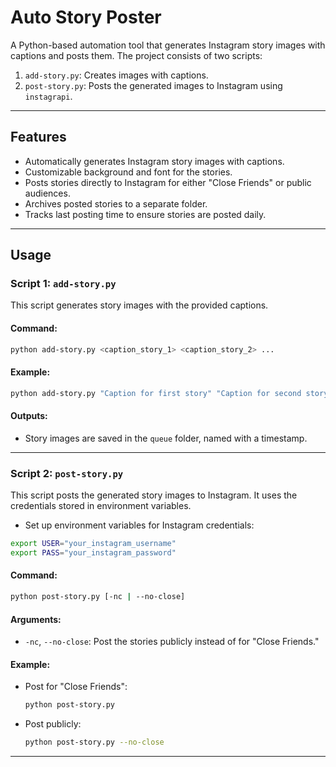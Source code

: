 # Auto Story Poster

A Python-based automation tool that generates Instagram story images with captions and posts them. The project consists of two scripts:

1. `add-story.py`: Creates images with captions.
2. `post-story.py`: Posts the generated images to Instagram using `instagrapi`.

---

## Features

- Automatically generates Instagram story images with captions.
- Customizable background and font for the stories.
- Posts stories directly to Instagram for either "Close Friends" or public audiences.
- Archives posted stories to a separate folder.
- Tracks last posting time to ensure stories are posted daily.

---


## Usage

### Script 1: `add-story.py`

This script generates story images with the provided captions.

#### Command:

```bash
python add-story.py <caption_story_1> <caption_story_2> ...
```

#### Example:

```bash
python add-story.py "Caption for first story" "Caption for second story"
```

#### Outputs:

- Story images are saved in the `queue` folder, named with a timestamp.

---

### Script 2: `post-story.py`

This script posts the generated story images to Instagram. It uses the credentials stored in environment variables.
- Set up environment variables for Instagram credentials:

```bash
export USER="your_instagram_username"
export PASS="your_instagram_password"
```

#### Command:

```bash
python post-story.py [-nc | --no-close]
```

#### Arguments:

- `-nc`, `--no-close`: Post the stories publicly instead of for "Close Friends."

#### Example:

- Post for "Close Friends":

  ```bash
  python post-story.py
  ```

- Post publicly:

  ```bash
  python post-story.py --no-close
  ```

---

